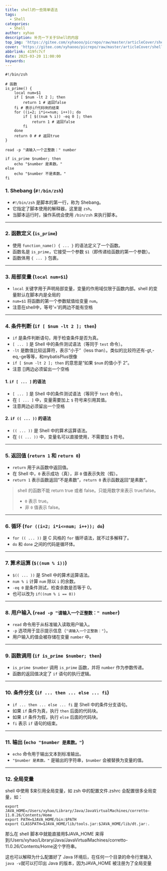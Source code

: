 ```yaml
---
title: shell的一些简单语法
tags:
  - Shell
categories:
  - Shell
author: xyhao
description: 补充一下关于Shell的内容
top_img: 'https://gitee.com/xyhaooo/picrepo/raw/master/articleCover/shell.png'
cover: 'https://gitee.com/xyhaooo/picrepo/raw/master/articleCover/shell.png'
abbrlink: 419fc7cf
date: 2025-03-20 11:00:00
keywords:
---
```


```shell
#!/bin/zsh

# 函数
is_prime() {
    local num=$1
    if [ $num -lt 2 ]; then
        return 1 # 返回false
    fi # 表示if代码块的结束
    for ((i=2; i*i<=num; i++)); do
        if [ $((num % i)) -eq 0 ]; then
            return 1 # 返回false
        fi
    done
    return 0 # # 返回true
}

read -p "请输入一个正整数：" number

if is_prime $number; then
    echo "$number 是素数。"
else
    echo "$number 不是素数。"
fi
```

### 1. Shebang (`#!/bin/zsh`)
+ `#!/bin/zsh` 是脚本的第一行，称为 Shebang。
+ 它指定了脚本使用的解释器，这里是 `zsh`。
+ 当脚本运行时，操作系统会使用 `/bin/zsh` 来执行脚本。

---

### 2. 函数定义 (`is_prime`)
+ 使用 `function_name() { ... }` 的语法定义了一个函数。
+ 函数名是 `is_prime`，它接受一个参数 `$1`（即传递给函数的第一个参数）。
+ 函数体用 `{ ... }` 包裹。

---

### 3. 局部变量 (`local num=$1`)
+ `local` 关键字用于声明局部变量，变量的作用域仅限于函数内部。shell 的变量默认在脚本内是全局的
+ `num=$1` 将函数的第一个参数赋值给变量 `num`。
+ 注意在shell中，等号'='的两边不能有空格

---

### 4. 条件判断 (`if [ $num -lt 2 ]; then`)
+ `if` 是条件判断语句，用于检查条件是否为真。
+ `[ ... ]` 是 Shell 中的条件测试语法（等同于 `test` 命令）。
+ `-lt` 是数值比较运算符，表示“小于”（less than）。类似的比较符还有-gt,-eq,-ge等等，和mybatisPlus很像
+ `if [ $num -lt 2 ]; then` 的意思是“如果 `$num` 的值小于 2”。
+ 注意 []两边必须留出一个空格

#### 1. `if [ ... ]` 的语法
+ `[ ... ]` 是 Shell 中的条件测试语法（等同于 `test` 命令）。
+ 在 `[ ... ]` 中，变量需要加上 `$` 符号来引用其值。
+ 注意两边必须留出一个空格

#### 2. `if (( ... ))` 的语法
+ `(( ... ))` 是 Shell 中的算术运算语法。
+ 在 `(( ... ))` 中，变量名可以直接使用，不需要加 `$` 符号。

---

### 5. 返回值 (`return 1` 和 `return 0`)
+ `return` 用于从函数中返回值。
+ 在 Shell 中，`0` 表示成功（真），非 `0` 值表示失败（假）。
+ `return 1` 表示函数返回“不是素数”，`return 0` 表示函数返回“是素数”。

> shell 的函数不能 return true 或者 false。只能用数字来表示 true/false。
>
> + `0` 表示 true。
> + 非 `0` 值表示 false。
>

---

### 6. 循环 (`for ((i=2; i*i<=num; i++)); do`)
+ `for (( ... ))` 是 C 风格的 `for` 循环语法，就不过多解释了。
+ `do` 和 `done` 之间的代码是循环体。

---

### 7. 算术运算 (`$((num % i))`)
+ `$(( ... ))` 是 Shell 中的算术运算语法。
+ `num % i` 计算 `num` 除以 `i` 的余数。
+ `-eq 0` 是条件测试，检查余数是否等于 0。
+ 也可以改为 `if((num % i == 0))`

---

### 8. 用户输入 (`read -p "请输入一个正整数：" number`)
+ `read` 命令用于从标准输入读取用户输入。
+ `-p` 选项用于显示提示信息（`"请输入一个正整数："`）。
+ 用户输入的值会被存储在变量 `number` 中。

---

### 9. 函数调用 (`if is_prime $number; then`)
+ `is_prime $number` 调用 `is_prime` 函数，并将 `number` 作为参数传递。
+ 函数的返回值决定了 `if` 语句的执行逻辑。

---

### 10. 条件分支 (`if ... then ... else ... fi`)
+ `if ... then ... else ... fi` 是 Shell 中的条件分支语句。
+ 如果 `if` 条件为真，执行 `then` 后面的代码块。
+ 如果 `if` 条件为假，执行 `else` 后面的代码块。
+ `fi` 表示 `if` 语句的结束。

---

### 11. 输出 (`echo "$number 是素数。"`)
+ `echo` 命令用于输出文本到标准输出。
+ `"$number 是素数。"` 是输出的字符串，`$number` 会被替换为变量的值。

---

### 12. 全局变量
shell 中使用 $来引用全局变量，如 zsh 中的配置文件.zshrc 会配置很多全局变量，如：

```shell
export JAVA_HOME=/Users/xyhao/Library/Java/JavaVirtualMachines/corretto-11.0.26/Contents/Home
export PATH=$JAVA_HOME/bin:$PATH
export CLASSPATH=$JAVA_HOME/lib/tools.jar:$JAVA_HOME/lib/dt.jar:.
```

那么在 shell 脚本中就能直接用$JAVA_HOME 来得到/Users/xyhao/Library/Java/JavaVirtualMachines/corretto-11.0.26/Contents/Home这个字符串。

这也可以解释为什么配置好了 Java 环境后，在任何一个目录的命令行里输入 `java -v`就可以打印出 Java 的版本，因为JAVA_HOME 被注册为了全局变量

